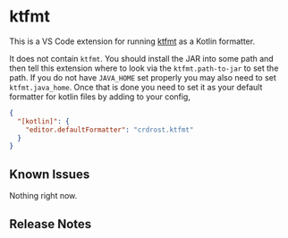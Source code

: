 # ktfmt

This is a VS Code extension for running [ktfmt] as a Kotlin formatter.

It does not contain `ktfmt`. You should install the JAR into some path and then
tell this extension where to look via the `ktfmt.path-to-jar` to set the path.
If you do not have `JAVA_HOME` set properly you may also need to set
`ktfmt.java_home`. Once that is done you need to set it as your default
formatter for kotlin files by adding to your config,

```json
{
  "[kotlin]": {
    "editor.defaultFormatter": "crdrost.ktfmt"
  }
}
```

## Known Issues

Nothing right now.

## Release Notes

[ktfmt]: https://github.com/facebookincubator/ktfmt
